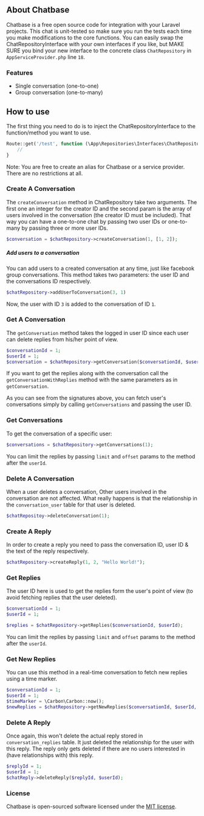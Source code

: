 ## About Chatbase

Chatbase is a free open source code for integration with your Laravel projects. 
This chat is unit-tested so make sure you run the tests each time you make modifications to the core functions.
You can easily swap the ChatRepositoryInterface with your own interfaces if you like, but MAKE SURE you bind your new interface to the concrete class `ChatRepository` in `AppServiceProvider.php` line `18`.

### Features

- Single conversation (one-to-one)
- Group conversation (one-to-many)

## How to use

The first thing you need to do is to inject the ChatRepositoryInterface to the function/method you want to use.

```php
Route::get('/test', function (\App\Repositories\Interfaces\ChatRepositoryInterface $chatRepository) {
    //
}
```

Note: You are free to create an alias for Chatbase or a service provider. There are no restrictions at all.


### Create A Conversation

The `createConversation` method in ChatRepository take two arguments. The first one an integer for the creator ID and the second param is the array of users involved in the conversation (the creator ID must be included).
That way you can have a one-to-one chat by passing two user IDs or one-to-many by passing three or more user IDs.

```php
$conversation = $chatRepository->createConversation(1, [1, 2]);
```

##### Add users to a conversation

You can add users to a created conversation at any time, just like facebook group conversations. This method takes two parameters: the user ID and the conversations ID respectively.

```php
$chatRepository->addUserToConversation(3, 1)
```

Now, the user with ID `3` is added to the conversation of ID `1`.

### Get A Conversation

The `getConversation` method takes the logged in user ID since each user can delete replies from his/her point of view.

```php
$conversationId = 1;
$userId = 1;
$conversation = $chatRepository->getConversation($conversationId, $userId);
```

If you want to get the replies along with the conversation call the `getConversationWithReplies` method with the same parameters as in `getConversation`.

As you can see from the signatures above, you can fetch user's conversations simply by calling `getConversations` and passing the user ID.

### Get Conversations

To get the conversation of a specific user:

```php
$conversations = $chatRepository->getConversations(1);
```

You can limit the replies by passing `limit` and `offset` params to the method after the `userId`.

### Delete A Conversation

When a user deletes a conversation, Other users involved in the conversation are not affected. What really happens is that the relationship in the `conversation_user` table for that user is deleted.

```php
$chatRepositoy->deleteConversation(1);
```

### Create A Reply

In order to create a reply you need to pass the conversation ID, user ID & the text of the reply respectively.

```php
$chatRepository->createReply(1, 2, "Hello World!");
```

### Get Replies

The user ID here is used to get the replies form the user's point of view (to avoid fetching replies that the user deleted). 

```php
$conversationId = 1;
$userId = 1;

$replies = $chatRepository->getReplies($conversationId, $userId);
```

You can limit the replies by passing `limit` and `offset` params to the method after the `userId`.

### Get New Replies

You can use this method in a real-time conversation to fetch new replies using a time marker.

```php
$conversationId = 1;
$userId = 1;
$timeMarker = \Carbon\Carbon::now();
$newReplies = $chatRepository->getNewReplies($conversationId, $userId, $timeMarker);
```

### Delete A Reply

Once again, this won't delete the actual reply stored in `conversation_replies` table. It just deleted the relationship for the user with this reply. The reply only gets deleted if there are no users interested in (have relationships with) this reply.

```php
$replyId = 1;
$userId = 1;
$chatReply->deleteReply($replyId, $userId);
```

### License

Chatbase is open-sourced software licensed under the [MIT license](https://opensource.org/licenses/MIT).